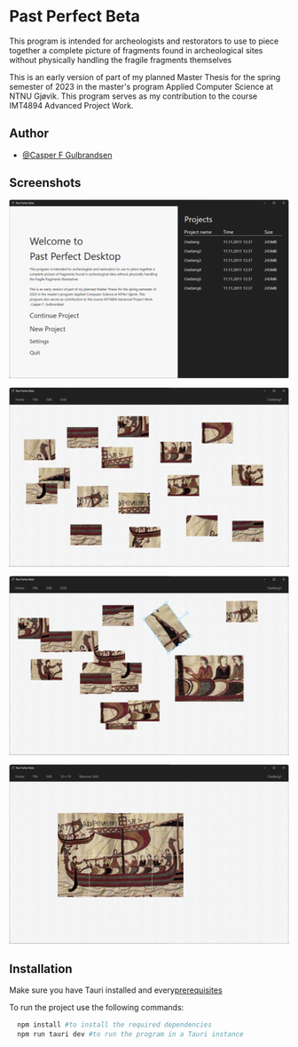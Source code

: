 # Past Perfect Beta

This program is intended for archeologists and restorators to use to piece together a complete picture of fragments found in archeological sites without physically handling the fragile fragments themselves

This is an early version of part of my planned Master Thesis for the
spring semester of 2023 in the master's program Applied Computer
Science at NTNU Gjøvik. This program serves as my contribution to the course IMT4894 Advanced Project Work.

## Author

- [@Casper F Gulbrandsen](https://github.com/casperfg)

## Screenshots

![App Screenshot](./src/Images/screenshots/landing-page-screenshot.png)

![App Screenshot](./src/Images/screenshots/canvas-page-screenshot.png)

![App Screenshot](./src/Images/screenshots/canvas-page-rotate-resize-screenshot.png)

![App Screenshot](./src/Images/screenshots/canvas-page-complete-screenshot.png)

## Installation

Make sure you have Tauri installed and every[prerequisites](https://tauri.app/v1/guides/getting-started/prerequisites)

To run the project use the following commands:

```bash
  npm install #to install the required dependencies
  npm run tauri dev #to run the program in a Tauri instance
```
